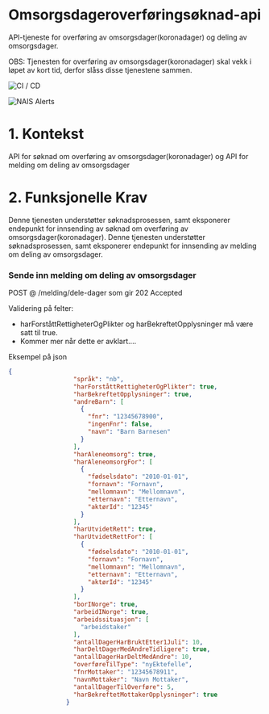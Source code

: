 # Omsorgsdageroverføringsøknad-api
API-tjeneste for overføring av omsorgsdager(koronadager) og deling av omsorgsdager.

OBS: Tjenesten for overføring av omsorgsdager(koronadager) skal vekk i løpet av kort tid, 
derfor slåss disse tjenestene sammen. 

![CI / CD](https://github.com/navikt/omsorgsdageroverforingsoknad-api/workflows/CI%20/%20CD/badge.svg)

![NAIS Alerts](https://github.com/navikt/omsorgsdageroverforingsoknad-api/workflows/Alerts/badge.svg)

# 1. Kontekst
API for søknad om overføring av omsorgsdager(koronadager) og API for melding om deling av omsorgsdager

# 2. Funksjonelle Krav
Denne tjenesten understøtter søknadsprosessen, samt eksponerer endepunkt for innsending av søknad om overføring av omsorgsdager(koronadager).
Denne tjenesten understøtter søknadsprosessen, samt eksponerer endepunkt for innsending av melding om deling av omsorgsdager.

### Sende inn melding om deling av omsorgsdager
POST @ /melding/dele-dager som gir 202 Accepted

Validering på felter:
- harForståttRettigheterOgPlikter og harBekreftetOpplysninger må være satt til true.
- Kommer mer når dette er avklart....

Eksempel på json
````json
{
                  "språk": "nb",
                  "harForståttRettigheterOgPlikter": true,
                  "harBekreftetOpplysninger": true,
                  "andreBarn": [
                    {
                      "fnr": "12345678900",
                      "ingenFnr": false,
                      "navn": "Barn Barnesen"
                    }
                  ],
                  "harAleneomsorg": true,
                  "harAleneomsorgFor": [
                    {
                      "fødselsdato": "2010-01-01",
                      "fornavn": "Fornavn",
                      "mellomnavn": "Mellomnavn",
                      "etternavn": "Etternavn",
                      "aktørId": "12345"
                    }
                  ],
                  "harUtvidetRett": true,
                  "harUtvidetRettFor": [
                    {
                      "fødselsdato": "2010-01-01",
                      "fornavn": "Fornavn",
                      "mellomnavn": "Mellomnavn",
                      "etternavn": "Etternavn",
                      "aktørId": "12345"
                    }
                  ],
                  "borINorge": true,
                  "arbeidINorge": true,
                  "arbeidssituasjon": [
                    "arbeidstaker"
                  ],
                  "antallDagerHarBruktEtter1Juli": 10,
                  "harDeltDagerMedAndreTidligere": true,
                  "antallDagerHarDeltMedAndre": 10,
                  "overføreTilType": "nyEktefelle",
                  "fnrMottaker": "12345678911",
                  "navnMottaker": "Navn Mottaker",
                  "antallDagerTilOverføre": 5,
                  "harBekreftetMottakerOpplysninger": true
                }
````
